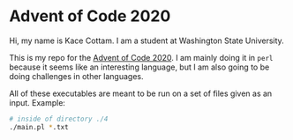 # Advent of Code 2020

Hi, my name is Kace Cottam. I am a student at Washington State University.

This is my repo for the [Advent of Code 2020](https://adventofcode.com/2020/).
I am mainly doing it in `perl` because it seems like an interesting language,
but I am also going to be doing challenges in other languages.

All of these executables are meant to be run on a set of files given as an input.
Example:

```bash
# inside of directory ./4
./main.pl *.txt
```

